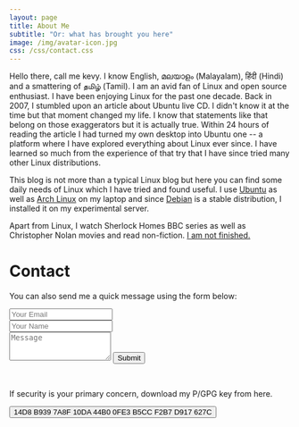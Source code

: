 ```yaml
---
layout: page
title: About Me
subtitle: "Or: what has brought you here"
image: /img/avatar-icon.jpg
css: /css/contact.css
---
```


Hello there, call me kevy. I know English, മലയാളം (Malayalam), हिंदी (Hindi) and a smattering of தமிழ் (Tamil). I am an avid fan of Linux and open source enthusiast. I have been enjoying Linux for the past one decade. Back in 2007, I stumbled upon an article about Ubuntu live CD. I didn't know it at the time but that moment changed my life. I know that statements like that belong on those exaggerators but it is actually true. Within 24 hours of reading the article I had turned my own desktop into Ubuntu one -- a platform where I have explored everything about Linux ever since. I have learned so much from the experience of that try that I have since tried many other Linux distributions.

This blog is not more than a typical Linux blog but here you can find some daily needs of Linux which I have tried and found useful. I use [Ubuntu](https://www.ubuntu.com) as well as [Arch Linux](https://www.archlinux.org) on my laptop and since [Debian](https://debian.org) is a stable distribution, I installed it on my experimental server.

Apart from Linux, I watch Sherlock Homes BBC series as well as Christopher Nolan movies and read non-fiction. [I am not finished.](/more.md)

<!--contactme form-->
<div id="contactme-section">
<h1 id="contact">Contact</h1>
<form action="https://formspree.io/kevy.vinu@gmail.com" method="POST" class="form" id="contact-form">
  <p>You can also send me a quick message using the form below:</p>
  <div class="row">
    <div class="col-xs-6">
      <input type="email" name="_replyto" class="form-control input-lg" placeholder="Your Email" title="Email">
    </div>
    <div class="col-xs-6">
      <input type="text" name="name" class="form-control input-lg" placeholder="Your Name" title="Name">
    </div>
  </div>
  <input type="hidden" name="_subject" value="New submission from linuxmate.ml">
  <textarea type="text" name="content" class="form-control input-lg" placeholder="Message" title="Message" required="required" rows="3"></textarea>
  <input type="text" name="_gotcha" style="display:none">
  <input type="hidden" name="_next" value="./aboutme?message=Your message was sent successfully, thanks!" />
  <button type="submit" class="btn btn-lg btn-primary">Submit</button>
</form>

<br>
<form method="get" action="https://goo.gl/5w8ccu" id="contact-form">
<p>If security is your primary concern, download my P/GPG key from here.</p>
<button type="submit" class="btn btn-lg btn-primary">14D8 B939 7A8F 10DA 44B0  0FE3 B5CC F2B7 D917 627C</button>
</form>
